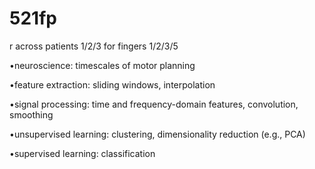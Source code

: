 # 521fp

r across patients 1/2/3 for fingers 1/2/3/5

•neuroscience:  timescales of motor planning

•feature extraction:  sliding windows, interpolation

•signal processing:  time and frequency-domain features, convolution, smoothing

•unsupervised learning:  clustering, dimensionality reduction (e.g., PCA)

•supervised learning:  classification

